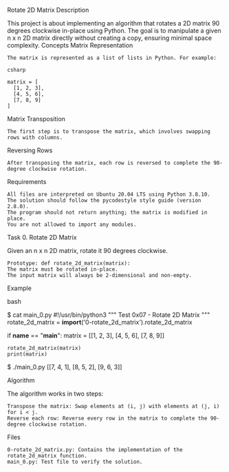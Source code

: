 Rotate 2D Matrix
Description

This project is about implementing an algorithm that rotates a 2D matrix 90 degrees clockwise in-place using Python. The goal is to manipulate a given n x n 2D matrix directly without creating a copy, ensuring minimal space complexity.
Concepts
Matrix Representation

    The matrix is represented as a list of lists in Python. For example:

    csharp

    matrix = [
      [1, 2, 3],
      [4, 5, 6],
      [7, 8, 9]
    ]

Matrix Transposition

    The first step is to transpose the matrix, which involves swapping rows with columns.

Reversing Rows

    After transposing the matrix, each row is reversed to complete the 90-degree clockwise rotation.

Requirements

    All files are interpreted on Ubuntu 20.04 LTS using Python 3.8.10.
    The solution should follow the pycodestyle style guide (version 2.8.0).
    The program should not return anything; the matrix is modified in place.
    You are not allowed to import any modules.

Task
0. Rotate 2D Matrix

Given an n x n 2D matrix, rotate it 90 degrees clockwise.

    Prototype: def rotate_2d_matrix(matrix):
    The matrix must be rotated in-place.
    The input matrix will always be 2-dimensional and non-empty.

Example

bash

$ cat main_0.py
#!/usr/bin/python3
"""
Test 0x07 - Rotate 2D Matrix
"""
rotate_2d_matrix = __import__('0-rotate_2d_matrix').rotate_2d_matrix

if __name__ == "__main__":
    matrix = [[1, 2, 3],
              [4, 5, 6],
              [7, 8, 9]]

    rotate_2d_matrix(matrix)
    print(matrix)

$ ./main_0.py
[[7, 4, 1],
 [8, 5, 2],
 [9, 6, 3]]

Algorithm

The algorithm works in two steps:

    Transpose the matrix: Swap elements at (i, j) with elements at (j, i) for i < j.
    Reverse each row: Reverse every row in the matrix to complete the 90-degree clockwise rotation.

Files

    0-rotate_2d_matrix.py: Contains the implementation of the rotate_2d_matrix function.
    main_0.py: Test file to verify the solution.
